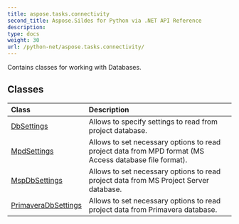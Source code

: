 ```yaml
---
title: aspose.tasks.connectivity
second_title: Aspose.Sildes for Python via .NET API Reference
description: 
type: docs
weight: 30
url: /python-net/aspose.tasks.connectivity/
---
```



Contains classes for working with Databases.

## Classes
| Class | Description |
| :- | :- |
|[DbSettings](./dbsettings/)|Allows to specify settings to read from project database.|
|[MpdSettings](./mpdsettings/)|Allows to set necessary options to read project data from MPD format (MS Access database file format).|
|[MspDbSettings](./mspdbsettings/)|Allows to set necessary options to read project data from MS Project Server database.|
|[PrimaveraDbSettings](./primaveradbsettings/)|Allows to set necessary options to read project data from Primavera database.|
